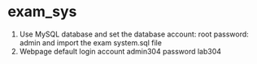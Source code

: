 # exam_sys

1. Use MySQL database and set the database account: root password: admin and import the exam system.sql file
2. Webpage default login account admin304 password lab304
